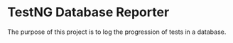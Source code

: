 TestNG Database Reporter
========

The purpose of this project is to log the progression of tests in a database.
